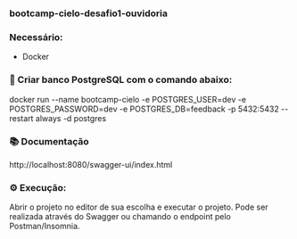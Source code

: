 ### bootcamp-cielo-desafio1-ouvidoria

### Necessário:

- Docker
  
### 🎲 Criar banco PostgreSQL com o comando abaixo:

docker run --name bootcamp-cielo -e POSTGRES_USER=dev -e POSTGRES_PASSWORD=dev -e POSTGRES_DB=feedback -p 5432:5432 --restart always -d postgres

### 📚 Documentação
http://localhost:8080/swagger-ui/index.html

### ⚙️ Execução:
Abrir o projeto no editor de sua escolha e executar o projeto.
Pode ser realizada através do Swagger ou chamando o endpoint pelo Postman/Insomnia.
